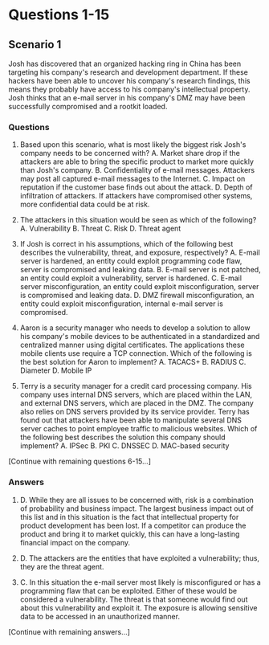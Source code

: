 # Questions 1-15

## Scenario 1
Josh has discovered that an organized hacking ring in China has been targeting his company's research and development department. If these hackers have been able to uncover his company's research findings, this means they probably have access to his company's intellectual property. Josh thinks that an e-mail server in his company's DMZ may have been successfully compromised and a rootkit loaded.

### Questions
1. Based upon this scenario, what is most likely the biggest risk Josh's company needs to be concerned with?
A. Market share drop if the attackers are able to bring the specific product to market more quickly than Josh's company.
B. Confidentiality of e-mail messages. Attackers may post all captured e-mail messages to the Internet.
C. Impact on reputation if the customer base finds out about the attack.
D. Depth of infiltration of attackers. If attackers have compromised other systems, more confidential data could be at risk.

2. The attackers in this situation would be seen as which of the following?
A. Vulnerability
B. Threat
C. Risk
D. Threat agent

3. If Josh is correct in his assumptions, which of the following best describes the vulnerability, threat, and exposure, respectively?
A. E-mail server is hardened, an entity could exploit programming code flaw, server is compromised and leaking data.
B. E-mail server is not patched, an entity could exploit a vulnerability, server is hardened.
C. E-mail server misconfiguration, an entity could exploit misconfiguration, server is compromised and leaking data.
D. DMZ firewall misconfiguration, an entity could exploit misconfiguration, internal e-mail server is compromised.

4. Aaron is a security manager who needs to develop a solution to allow his company's mobile devices to be authenticated in a standardized and centralized manner using digital certificates. The applications these mobile clients use require a TCP connection. Which of the following is the best solution for Aaron to implement?
A. TACACS+
B. RADIUS
C. Diameter
D. Mobile IP

5. Terry is a security manager for a credit card processing company. His company uses internal DNS servers, which are placed within the LAN, and external DNS servers, which are placed in the DMZ. The company also relies on DNS servers provided by its service provider. Terry has found out that attackers have been able to manipulate several DNS server caches to point employee traffic to malicious websites. Which of the following best describes the solution this company should implement?
A. IPSec
B. PKI
C. DNSSEC
D. MAC-based security

[Continue with remaining questions 6-15...]

### Answers
1. D. While they are all issues to be concerned with, risk is a combination of probability and business impact. The largest business impact out of this list and in this situation is the fact that intellectual property for product development has been lost. If a competitor can produce the product and bring it to market quickly, this can have a long-lasting financial impact on the company.

2. D. The attackers are the entities that have exploited a vulnerability; thus, they are the threat agent.

3. C. In this situation the e-mail server most likely is misconfigured or has a programming flaw that can be exploited. Either of these would be considered a vulnerability. The threat is that someone would find out about this vulnerability and exploit it. The exposure is allowing sensitive data to be accessed in an unauthorized manner.

[Continue with remaining answers...]